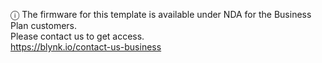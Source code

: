 
ⓘ The firmware for this template is available under NDA for the Business Plan customers.  
Please contact us to get access.  
https://blynk.io/contact-us-business
